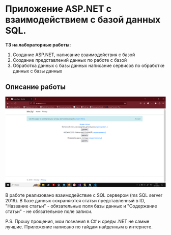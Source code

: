 # Приложение  ASP.NET с взаимодействием с базой данных SQL.

**ТЗ на лабораторные работы:**
1) Создание ASP.NET, написание взаимодействия с базой
2) Создание представлений данных по работе с базой
3) Обработка данных с базы данных написание сервисов по обработке данных с базы данных

## Описание работы
![Пример работы](./img/img1.png)

В работе реализовано взаимодействие с SQL сервером (ms SQL server 2019). В базе данных сохраняются статьи представленный в ID, "Название статьи" - обязательные поля базы данных и "Содержание статьи" - не обязательное поле записи.

P.S. Прошу прощения, мои познания в C# и среды .NET не самые лучшие. Приложение написано по гайдам найденным в интернете.